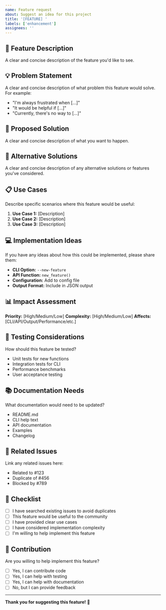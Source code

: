 ```yaml
---
name: Feature request
about: Suggest an idea for this project
title: '[FEATURE] '
labels: ['enhancement']
assignees: ''
---
```


## 🚀 Feature Description

A clear and concise description of the feature you'd like to see.

## 💡 Problem Statement

A clear and concise description of what problem this feature would solve. For example:
- "I'm always frustrated when [...]"
- "It would be helpful if [...]"
- "Currently, there's no way to [...]"

## 🎯 Proposed Solution

A clear and concise description of what you want to happen.

## 🔄 Alternative Solutions

A clear and concise description of any alternative solutions or features you've considered.

## 📋 Use Cases

Describe specific scenarios where this feature would be useful:

1. **Use Case 1:** [Description]
2. **Use Case 2:** [Description]
3. **Use Case 3:** [Description]

## 💻 Implementation Ideas

If you have any ideas about how this could be implemented, please share them:

- **CLI Option:** `--new-feature`
- **API Function:** `new_feature()`
- **Configuration:** Add to config file
- **Output Format:** Include in JSON output

## 📊 Impact Assessment

**Priority:** [High/Medium/Low]
**Complexity:** [High/Medium/Low]
**Affects:** [CLI/API/Output/Performance/etc.]

## 🧪 Testing Considerations

How should this feature be tested?
- Unit tests for new functions
- Integration tests for CLI
- Performance benchmarks
- User acceptance testing

## 📚 Documentation Needs

What documentation would need to be updated?
- README.md
- CLI help text
- API documentation
- Examples
- Changelog

## 🔗 Related Issues

Link any related issues here:
- Related to #123
- Duplicate of #456
- Blocked by #789

## 📝 Checklist

- [ ] I have searched existing issues to avoid duplicates
- [ ] This feature would be useful to the community
- [ ] I have provided clear use cases
- [ ] I have considered implementation complexity
- [ ] I'm willing to help implement this feature

## 💪 Contribution

Are you willing to help implement this feature?
- [ ] Yes, I can contribute code
- [ ] Yes, I can help with testing
- [ ] Yes, I can help with documentation
- [ ] No, but I can provide feedback

---

**Thank you for suggesting this feature!** 🚀 